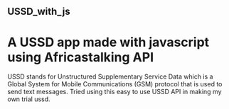 ## USSD_with_js
# A USSD app made with javascript using Africastalking API
USSD stands for Unstructured Supplementary Service Data which is a Global System for Mobile Communications (GSM) protocol that is used to send text messages.
Tried using this easy to use USSD API in making my own trial ussd.
